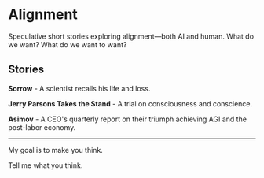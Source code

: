 ﻿# Alignment

Speculative short stories exploring alignment—both AI and human. What do we want? What do we want to want?

## Stories

**Sorrow** - A scientist recalls his life and loss.

**Jerry Parsons Takes the Stand** - A trial on consciousness and conscience.

**Asimov** - A CEO's quarterly report on their triumph achieving AGI and the post-labor economy.

---

My goal is to make you think.

Tell me what you think.

